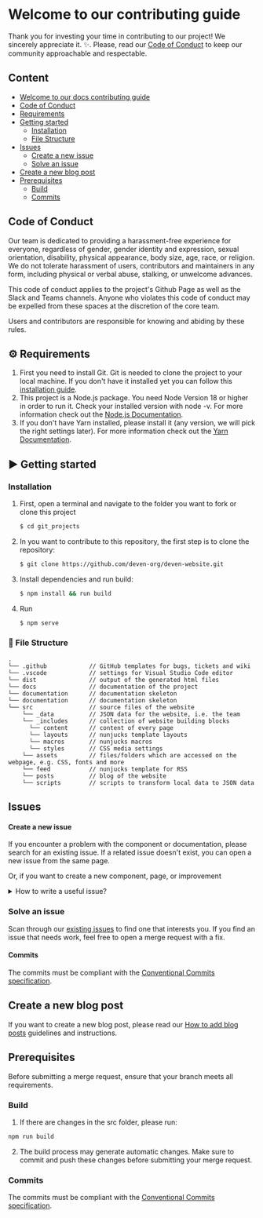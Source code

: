 # Welcome to our contributing guide

Thank you for investing your time in contributing to our project! We sincerely appreciate it. :sparkles:.
Please, read our [Code of Conduct](#code_of_conduct) to keep our community approachable and respectable.

## Content

- [Welcome to our docs contributing guide](#welcome-to-our-docs-contributing-guide)
- [Code of Conduct](#code_of_conduct)
- [Requirements](#requirement)
- [Getting started](#getting_started)
   - [Installation](#installation)
   - [File Structure](#file_structure)
- [Issues](#issues)
   - [Create a new issue](#create-a-new-issue)
   - [Solve an issue](#solve-an-issue)
- [Create a new blog post](#create-a-new-blog-post)
- [Prerequisites](#prerequisites)
   - [Build](#build)
   - [Commits](#commits)

## Code of Conduct

Our team is dedicated to providing a harassment-free experience for everyone, regardless of gender, gender identity and expression, sexual orientation, disability, physical appearance, body size, age, race, or religion. We do not tolerate harassment of users, contributors and maintainers in any form, including physical or verbal abuse, stalking, or unwelcome advances.

This code of conduct applies to the project's Github Page as well as the Slack and Teams channels. Anyone who violates this code of conduct may be expelled from these spaces at the discretion of the core team.

Users and contributors are responsible for knowing and abiding by these rules.

## :gear: Requirements
1. First you need to install Git. Git is needed to clone the project to your local machine. If you don't have it
   installed yet you can follow this
   [installation guide](https://git-scm.com/book/en/v2/Getting-Started-Installing-Git).
2. This project is a Node.js package. You need Node Version 18 or higher in order to run it. Check your installed
   version with node -v. For more information check out the [Node.js Documentation](https://nodejs.org/en/docs/).
3. If you don't have Yarn installed, please install it (any version, we will pick the right settings later). For more
   information check out the [Yarn Documentation](https://classic.yarnpkg.com/en/docs).

## :arrow_forward: Getting started
### Installation

1. First, open a terminal and navigate to the folder you want to fork or clone this project
   ```sh
   $ cd git_projects
   ```
2. In you want to contribute to this repository, the first step is to clone the repository:
   ```sh
   $ git clone https://github.com/deven-org/deven-website.git
   ```
3. Install dependencies and run build:
   ```sh
   $ npm install && run build
   ```
4. Run
   ```sh
   $ npm serve
   ```

### :file_folder: File Structure
    .
    └── .github            // GitHub templates for bugs, tickets and wiki
    └── .vscode            // settings for Visual Studio Code editor
    └── dist               // output of the generated html files
    └── docs               // documentation of the project
    └── documentation      // documentation skeleton
    └── documentation      // documentation skeleton
    └── src                // source files of the website
        └── _data          // JSON data for the website, i.e. the team 
        └── _includes      // collection of website building blocks
          └── content      // content of every page
          └── layouts      // nunjucks template layouts
          └── macros       // nunjucks macros
          └── styles       // CSS media settings
        └── assets         // files/folders which are accessed on the webpage, e.g. CSS, fonts and more
        └── feed           // nunjucks template for RSS
        └── posts          // blog of the website
        └── scripts        // scripts to transform local data to JSON data

## Issues

#### Create a new issue

If you encounter a problem with the component or documentation, please search for an existing issue. If a related issue doesn't exist, you can open a new issue from the same page.

Or, if you want to create a new component, page, or improvement

<details>
<summary>How to write a useful issue?</summary>
<br />

###### For bugs 
- It should be _reproducible_. It should contain all the instructions needed to reproduce the same outcome.

- It should be _specific_. It's important that it addresses one specific problem.

###### For new component or page or improvement

- It should be _justified_. A clear description of why the new component or page is needed and how it will improve the project.

- It should be _well-defined_. Clear scope of what the component or page should do, including key features and expectation of behavior.

</details>

### Solve an issue

Scan through our [existing issues](https://github.com/deven-org/deven-website/issues) to find one that interests you.
If you find an issue that needs work, feel free to open a merge request with a fix.

#### Commits

The commits must be compliant with the [Conventional Commits specification](https://www.conventionalcommits.org/en/v1.0.0/).

## Create a new blog post

If you want to create a new blog post, please read our [How to add blog posts](./how-to-add-blog-posts.md) guidelines and instructions.

## Prerequisites

Before submitting a merge request, ensure that your branch meets all requirements.

### Build

1. If there are changes in the src folder, please run:

```bash
npm run build
```

2. The build process may generate automatic changes. Make sure to commit and push these changes before submitting your merge request.

### Commits

The commits must be compliant with the [Conventional Commits specification](https://www.conventionalcommits.org/en/v1.0.0/).